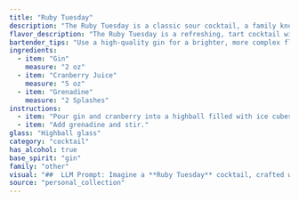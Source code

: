 ```yaml
---
title: "Ruby Tuesday"
description: "The Ruby Tuesday is a classic sour cocktail, a family known for its tart and refreshing flavors.  While its exact origin is unknown, it likely emerged in the 1950s-60s, taking inspiration from the popularity of sour cocktails and the bright red hues of cranberry and grenadine. "
flavor_description: "The Ruby Tuesday is a refreshing, tart cocktail with a vibrant crimson hue. The gin provides a juniper-forward backbone, while cranberry juice adds a sharp, tangy sweetness. Grenadine contributes a delicate touch of sweetness and a hint of pomegranate flavor, rounding out the cocktail with a balanced finish. "
bartender_tips: "Use a high-quality gin for a brighter, more complex flavor.  Chill all ingredients beforehand for a refreshing drink.  Shake with ice vigorously to ensure thorough mixing.  Don't over-pour grenadine; a small amount adds color and sweetness without overpowering the cranberry.  Garnish with a lime wedge or a sprig of rosemary for a festive touch. "
ingredients:
  - item: "Gin"
    measure: "2 oz"
  - item: "Cranberry Juice"
    measure: "5 oz"
  - item: "Grenadine"
    measure: "2 Splashes"
instructions:
  - item: "Pour gin and cranberry into a highball filled with ice cubes."
  - item: "Add grenadine and stir."
glass: "Highball glass"
category: "cocktail"
has_alcohol: true
base_spirit: "gin"
family: "other"
visual: "##  LLM Prompt: Imagine a **Ruby Tuesday** cocktail, crafted with **gin, cranberry juice, and grenadine**. Describe its appearance in detail, focusing on the following aspects:* **Color:** What shade of red is the drink? Is it a vibrant crimson, a deep ruby, or something in between? Does it have any hints of other colors, like pink or orange? * **Clarity:** Is the cocktail clear, or does it have a slightly cloudy appearance? Does it have any shimmering or iridescent qualities?* **Texture:** Is the drink smooth or does it have a layered appearance? Are there any visible ingredients like ice cubes or fruit garnishes?* **Overall Impression:** How would you describe the visual appeal of this cocktail? Is it inviting, sophisticated, or playful?Please provide a detailed description of the Ruby Tuesday's appearance, using vivid language and imagery. "
source: "personal_collection"
---
```



